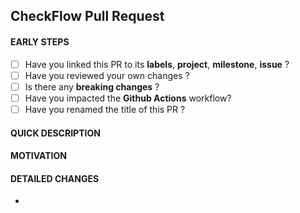 ## CheckFlow Pull Request

<!-- Check this list before you begin. -->

#### EARLY STEPS

- [ ] Have you linked this PR to its **labels**, **project**, **milestone**, **issue** ?
- [ ] Have you reviewed your own changes ?
- [ ] Is there any **breaking changes** ?
- [ ] Have you impacted the **Github Actions** workflow?
- [ ] Have you renamed the title of this PR ?

<!-- In a few words, explain the work done. -->

#### QUICK DESCRIPTION

<!-- Explain why have you done these changes. -->

#### MOTIVATION

<!-- In detail, explain the work done. -->

#### DETAILED CHANGES

-
